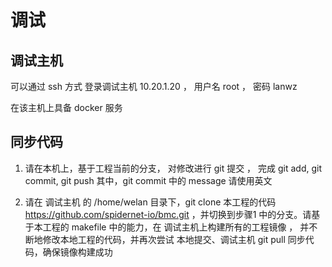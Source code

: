 # 调试

## 调试主机

可以通过 ssh 方式 登录调试主机 10.20.1.20 ， 用户名 root ， 密码 lanwz

在该主机上具备 docker 服务

## 同步代码

1. 请在本机上，基于工程当前的分支， 对修改进行 git 提交 ， 完成 git add, git commit, git push
   其中，git commit 中的 message 请使用英文

2. 请在 调试主机 的 /home/welan 目录下，git clone 本工程的代码  https://github.com/spidernet-io/bmc.git ，并切换到步骤1 中的分支。请基于本工程的 makefile 中的能力，在 调试主机上构建所有的工程镜像 ， 并不断地修改本地工程的代码，并再次尝试 本地提交、调试主机 git pull 同步代码，确保镜像构建成功





